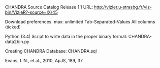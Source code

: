 CHANDRA Source Catalog Release 1.1 URL:
http://vizier.u-strasbg.fr/viz-bin/VizieR?-source=IX/45

Download preferences:
 max: unlimited
 Tab-Separated-Values
 All columns (ticked)

Python (3.4) Script to write data in the proper binary format:
CHANDRA-data2bin.py

Creating CHANDRA Database:
CHANDRA.sql

Evans, I. N., et al., 2010, ApJS, 189, 37
